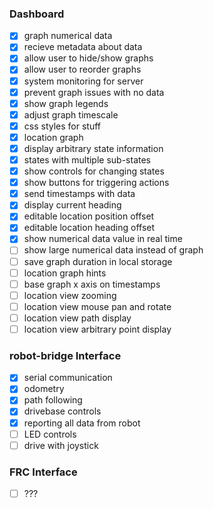 ### Dashboard
- [x] graph numerical data
- [x] recieve metadata about data
- [x] allow user to hide/show graphs
- [x] allow user to reorder graphs
- [x] system monitoring for server
- [x] prevent graph issues with no data
- [x] show graph legends
- [x] adjust graph timescale
- [x] css styles for stuff
- [x] location graph
- [x] display arbitrary state information
- [x] states with multiple sub-states
- [x] show controls for changing states
- [x] show buttons for triggering actions
- [x] send timestamps with data
- [x] display current heading
- [x] editable location position offset
- [x] editable location heading offset
- [x] show numerical data value in real time
- [ ] show large numerical data instead of graph
- [ ] save graph duration in local storage
- [ ] location graph hints
- [ ] base graph x axis on timestamps
- [ ] location view zooming
- [ ] location view mouse pan and rotate
- [ ] location view path display
- [ ] location view arbitrary point display

### robot-bridge Interface
- [x] serial communication
- [x] odometry
- [x] path following
- [x] drivebase controls
- [x] reporting all data from robot
- [ ] LED controls
- [ ] drive with joystick

### FRC Interface
- [ ] ???
